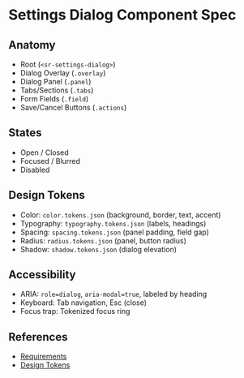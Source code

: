 # Settings Dialog Component Spec

## Anatomy
- Root (`<sr-settings-dialog>`)
- Dialog Overlay (`.overlay`)
- Dialog Panel (`.panel`)
- Tabs/Sections (`.tabs`)
- Form Fields (`.field`)
- Save/Cancel Buttons (`.actions`)

## States
- Open / Closed
- Focused / Blurred
- Disabled

## Design Tokens
- Color: `color.tokens.json` (background, border, text, accent)
- Typography: `typography.tokens.json` (labels, headings)
- Spacing: `spacing.tokens.json` (panel padding, field gap)
- Radius: `radius.tokens.json` (panel, button radius)
- Shadow: `shadow.tokens.json` (dialog elevation)

## Accessibility
- ARIA: `role=dialog`, `aria-modal=true`, labeled by heading
- Keyboard: Tab navigation, Esc (close)
- Focus trap: Tokenized focus ring

## References
- [Requirements](../../README.md)
- [Design Tokens](../tokens/)
